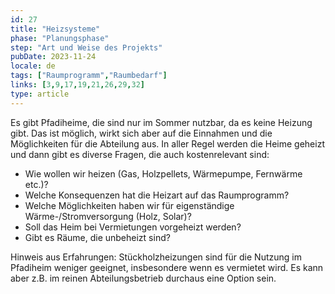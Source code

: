 ```yaml
---
id: 27
title: "Heizsysteme"
phase: "Planungsphase"
step: "Art und Weise des Projekts"
pubDate: 2023-11-24
locale: de
tags: ["Raumprogramm","Raumbedarf"]
links: [3,9,17,19,21,26,29,32]
type: article
---
```


Es gibt Pfadiheime, die sind nur im Sommer nutzbar, da es keine Heizung gibt. Das ist möglich, wirkt sich aber auf die Einnahmen und die Möglichkeiten für die Abteilung aus. In aller Regel werden die Heime geheizt und dann gibt es diverse Fragen, die auch kostenrelevant sind:

- Wie wollen wir heizen (Gas, Holzpellets, Wärmepumpe, Fernwärme etc.)? 
- Welche Konsequenzen hat die Heizart auf das Raumprogramm?
- Welche Möglichkeiten haben wir für eigenständige Wärme-/Stromversorgung (Holz, Solar)? 
- Soll das Heim bei Vermietungen vorgeheizt werden?
- Gibt es Räume, die unbeheizt sind?

Hinweis aus Erfahrungen: Stückholzheizungen sind für die Nutzung im Pfadiheim weniger geeignet, insbesondere wenn es vermietet wird. Es kann aber z.B. im reinen Abteilungsbetrieb durchaus eine Option sein.
